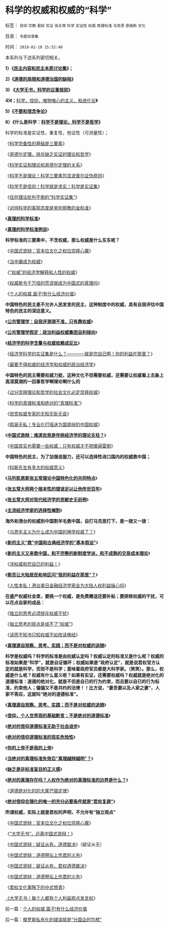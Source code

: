 # 科学的权威和权威的“科学”

标签： `信仰` `宗教` `君权` `实证` `张五常` `科学` `实证性` `权威` `真理标准` `马克思` `恩格斯` `文化` 

目录： `专题目录集`

时间： `2010-01-10 15:52:40`

本系列与下述系列密切相关。

**1）《**[**民主内容和民主本质讨论集**](../../../2009/10/27/讨论集：什么是democracy？什么不是？.md)**》；**

**2)《**[**道德的局限和道德治国的缺陷**](../../../2009/11/19/道德的局限性和道德规范的适用范围.md)**》**

**3) 《**[**大学无书，科学的议事规则**](../../../2009/6/17/民主就是科学的议事规则.md)**》**

**4)《；**[科学，信仰，唯物唯心的主义，和进化论](../../../2009/11/27/科学，信仰，唯物唯心的主义，和进化论.md)**》**

**5)《[不要和信念争论](../../../2009/12/14/和猪打架，和信念争论（不是信仰）.md)》**

**6）《什么是科学：[科学不是理论，科学不是哲学](../../../2009/12/22/什么是科学？科学实证性和理论和哲学.md)》**

科学的标准是实证性，重复性，他证性（可测量性）；

《[科学完备性的基础是三要素](../../../2009/6/5/构成科学完备性的基础断言就是三要素.md)》

《[哥德尔定理，排斥缺乏实证的理论和哲学](../../../2009/6/6/哥德尔悖论定理，唯心哲学的恶梦.md)》

《[科学实证和理论和哥德尔定理的关系](../../../2009/6/9/正确处理宗教及唯心信仰和科学实证性的关系.md)》

《[科学不是理论！科学三要素包含波普尔证伪原则](../../../2009/6/18/科学不是理论！科学三要素包含波普尔证伪原则.md)》

《[科学不是信仰！科学就是求实！科学是实证集](../../../2009/6/18/科学是实证集；为什么诺贝尔不喜欢中国传统文化.md)》

《[任何理论批判不倒的“科学实证集”](../../../2009/10/19/任何理论批判不倒的“科学实证集”.md)》

《[对待科学的客观态度是鉴别邪教的金标准](../../../2009/6/14/人权普世价值观是自由信仰的前提条件.md)》

《[**真理的科学标准**](../../../2009/5/6/真理的科学的标准.md)》

《[**真理的科学标准例说**](../../../2009/5/9/真理的科学标准例说.md)》

**科学标准的三要素中，不含权威，那么权威是什么东东呢？**

《[中国式诡辩：官本位文化之权位崇拜心魔](../../../2008/10/10/中国式诡辩：官本位文化之权位崇拜心魔.md)》

《[当中庸成为权威](../../../2010/1/7/当中庸成为权威.md)》

《[“权威”的经济学解释和人性的权威](../../../2010/1/9/“权威”的经济学解释和人性的权威.md)》

《[权威能令千万倍的荒谬就成为中国式的真理吗](../../../2010/1/3/千万倍的荒谬能造就真理吗.md)》

《[个人的权威,面子!有什么经济价值](../../../2010/1/10/个人的权威,面子!有什么经济价值.md)》

**中国特色的民主是不允许人民发言的民主，这种制度中的权威，具有自我评估中国特色的民主的深远意义。**

《[**公共管理学：自我评测测不准，只有靠权威**](../../../2009/12/21/“自我评分测不准”，计划经济的死穴.md)》

《[**公共管理学假定：政治利益权威集团自利倾向**](../../../2009/12/22/公共管理学假定：三权分立要说爱你不容易.md)》

《[**经济学的科学含量与权威依赖成反比**](../../../2009/12/23/经济学的科学含量与权威依赖成反比.md)》

《[经济学科学的实证集是什么？————就是您自已啊！你的利益在那里？](../../../2009/12/14/经济学科学的实证集是什么？.md)》

《[最要不得权威的经济学和权威的政治经济学](../../../2009/12/15/最要不得权威的经济学和权威的政治经济学.md)》

**中国特色的民主需要权威力挺，这种文化不但需要权威，还需要让权威看上去象上高深莫测的一回事哲学啊理论啊什么的**

《[过分崇拜理论和哲学的社会文化必定崇拜权威](../../../2009/7/29/过分崇拜理论和哲学的社会文化必定崇拜权威.md)》

《[科学的真理标准和绝对的“真理标准”](../../../2009/12/4/科学的真理标准和绝对的“真理标准”.md)》

《[欣赏权威专家的无知无耻无良](../../../2008/10/20/欣赏专家们之无知，无耻，与无良.md)》

《[假装无私！专业化打哑迷为国诡辩的中国权威](../../../2009/5/5/假装无私！专业化打哑迷诡辩的中国式专家.md)》

《[**中国式诡辩：难道忽悠是传统经济学的理论支柱？**](../../../2009/3/28/大学无书：难道诡辩忽悠是传统政治经济学的理论支柱.md)》

《[中国其实也需要一些权威：只有权威才不把傻逼雷倒](../../../2009/4/2/大学无书：不准为“雷人”专家辩护！.md)》

**中国特色的民主，为了加强说服力，还可以选择性进口国内的权威救中国；**

《[科斯先生有多大的权威意义](../../../2010/1/4/科斯先生有多大的权威意义.md)》

《[**马列凯恩斯张五常理论中国特色化的共同特点**](../../../2009/7/23/马列凯恩斯张五常理论中国特色化的共同特点.md)》

《[**张五常大师两个根本性的错误足以让他传世百年**](../../../2009/7/23/张五常老师经常按需偷换的两个概念.md)》

《[**张五常大师对现代经济学的贡献史无前例**](../../../2009/7/23/张五常大师对现代经济学的贡献史无前例.md)》

《[**主流经济学家的选择性阉割**](../../../2009/10/17/主流经济学家的选择性阉割.md)》

**海外和港台的权威到中国割羊毛救中国，自打马克思打下，是一拨又一拨：**

《[马恩毛主义为什么成为中国的神学权威了？](../../../2009/6/26/马恩主义为什么适合移植入中国传统社会.md)》

《[**新的主义“救”中国和古典经济学的“基本假设”**](../../../2009/12/23/新的主义“救”中国的步骤和古典经济学的“基本假设”.md)》

《[**新的主义又来救中国，和不完整的新制度学派，和不成熟的交易成本理论**](../../../2009/10/17/新的主义又来救中国.md)》

《[洋权威和您自已的利益！](../../../2010/1/9/洋权威和您自已的利益！.md)》

《[**能否让大陆居民和地区问“我的利益在那里”？**](../../../2009/6/1/台港内地经济往来要让大陆居民问“我的利益在那里”.md)》

《[人性本私！港台美日金融经济学家会为大陆人权利益操心吗](../../../2009/6/1/港台海外资本代言人会为大陆人利益操心吗.md)》

**在盛产权威社会里，要挑一个权威，是免费赠送还要补贴；要排除权威的干扰，可以花点自家的成品：**

《[独立的思考必须排斥权威干扰](../../../2010/1/3/独立的思考必须排斥权威干扰.md)》

《[独立思考的观点是成不了“权威”](../../../2010/1/6/独立思考的观点是成不了“权威”.md)》

《[读而不知书只知权威不如改读佛经](../../../2010/1/6/读而不知书不如改读佛经.md)》

《[**真理源自观察、思考、实践；而不是对权威的追随**](../../../2008/6/6/真理源自观察、思考、实践；而不是对权威的追随.md)》

**科学是权威吗？科学的标准是由权威认定吗？权威认定的标准又是什么呢？权威的标准如果是“科学”，就是自证循环；权威如果是“政府认定”，就是说君权官方认定的就是科学，否则不是科学；意味着政府官员都是大科学家。（笑笑）。那么，权威是什么呢？权威有什么意义呢？如果有实证，还需要权威吗？权威就是绝对化的道德标准：道德的绝对化，就是不但是自已的行为约束，而且要以自已的行为标准，约束他人；偏偏又不是共约的法律！！比方说，“妻吾妻以及人家之妻”，人家不答应，这就叫“绝对的道德标准”。**

《[**真理源自观察、思考、实践；而不是对权威的追随**](../../../2008/6/6/真理源自观察、思考、实践；而不是对权威的追随.md)》

《[**信仰，个人世界观的基础断言；不是绝对的道德标准**](../../../2009/3/11/信仰，个人世界观的基础断言；不是绝对的道德标准.md)》

《[**绝对的信仰道德标准无助于社会进步**](http://darthvad.blog.163.com/blog/static/5339947020094235642948/)》

《[**绝对的信仰道理标准的现实危险性**](http://darthvad.blog.sohu.com/112211203.html)》

《[**你的上帝不是我的上帝**](../../../2009/6/25/MyGod!我的上帝！绝对的真理存在吗？.md)》

《[**当绝对的真理标准失效后“真理越辩越明”？**](../../../2009/11/16/当绝对的真理标准失效后“真理越辩越明”？.md)》

《[**缺乏是非标准盲目的正义感**](../../../2009/11/14/正义感也可以变得非常可怕.md)》

《[**绝对的真理存在吗？人权作为绝对的真理标准的边界是什么？**](../../../2009/7/4/绝对的真理存在吗？历史实证集如何认定.md)》

《[道德绝对化的的大尾巴狼定律](../../../2009/11/18/绝对的真理之大尾巴狼定律.md)》

《[**绝对信仰合理化的唯一的充分必要条件就是“君权复辟”**](../../../2009/9/30/极左信仰合理化的充分必要条件.md)》

**所谓权威，实际上就是君权的声明，不允许有“独立观点”**

《[中国式诡辩：官本位文化之权位崇拜心魔](../../../2008/10/10/中国式诡辩：官本位文化之权位崇拜心魔.md)》

《[“大学无书”，远离中国式诡辩！](../../../2008/8/31/“大学无书”，远离中国式诡辩！.md)》

《[中国式诡辩：疑证从有，道德裁决](../../../2009/3/25/中国式诡辩：疑证从有，君权裁决.md)》（疑证从无）

《[中国式诡辩：道德祭坛上忠君的义务](../../../2009/3/25/中国式诡辩：道德祭坛上忠君的义务.md)》

《[中国式诡辩：疑证从有，君权道德裁决](../../../2009/3/25/中国式诡辩：疑证从有，君权裁决.md)》

《[中国式诡辩：道德祭坛上忠君的义务](../../../2009/3/25/中国式诡辩：道德祭坛上忠君的义务.md)》

《[君权文化熏陶下的中式愤青](../../../2008/8/23/君权文化熏陶下的中式愤青.md)》

[《大学无书！每个人都有个人利益观点发言权](../../../2009/3/24/大学无书！每个人都有个人利益观点发言权.md)》



前一篇：[个人的权威,面子!有什么经济价值](../../../2010/1/10/个人的权威,面子!有什么经济价值.md)

后一篇：[俄罗斯私有化的错误就是“分国企的包袱”](../../../2010/1/10/俄罗斯私有化的错误就是“分国企的包袱”.md)